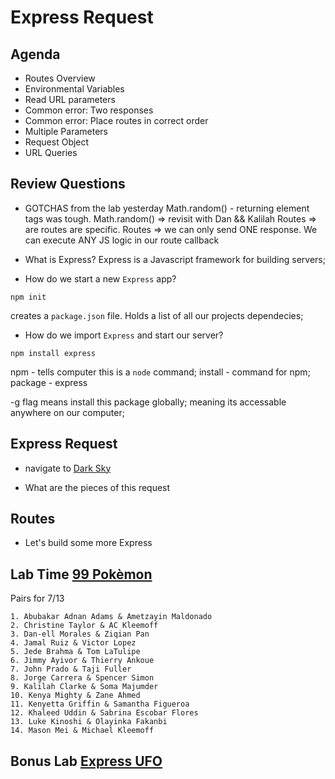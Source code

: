 # Express Request
## Agenda
- Routes Overview
- Environmental Variables
- Read URL parameters
- Common error: Two responses
- Common error: Place routes in correct order
- Multiple Parameters
- Request Object
- URL Queries

## Review Questions
- GOTCHAS from the lab yesterday
Math.random() - returning element tags was tough.
Math.random() => revisit with Dan && Kalilah
Routes => are routes are specific.
Routes => we can only send ONE response.
We can execute ANY JS logic in our route callback

- What is Express?
Express is a Javascript framework for building servers;

- How do we start a new `Express` app?
```
npm init
```
creates a `package.json` file.
Holds a list of all our projects dependecies;

- How do we import `Express` and start our server?
```
npm install express
```
npm - tells computer this is a `node` command;
install - command for npm;
package - express

-g flag means install this package globally;
meaning its accessable anywhere on our computer;

## Express Request

- navigate to [Dark Sky](https://darksky.net/forecast/40.7127,-74.0059/us12/en)

- What are the pieces of this request

## Routes 
- Let's build some more Express

## Lab Time [99 Pokèmon](https://github.com/joinpursuit/99-pokemon-express) 

Pairs for 7/13 
```
1. Abubakar Adnan Adams & Ametzayin Maldonado
2. Christine Taylor & AC Kleemoff
3. Dan-ell Morales & Ziqian Pan
4. Jamal Ruiz & Victor Lopez
5. Jede Brahma & Tom LaTulipe
6. Jimmy Ayivor & Thierry Ankoue
7. John Prado & Taji Fuller
8. Jorge Carrera & Spencer Simon
9. Kalilah Clarke & Soma Majumder
10. Kenya Mighty & Zane Ahmed
11. Kenyetta Griffin & Samantha Figueroa
12. Khaleed Uddin & Sabrina Escobar Flores
13. Luke Kinoshi & Olayinka Fakanbi
14. Mason Mei & Michael Kleemoff
```
## Bonus Lab [Express UFO](https://github.com/joinpursuit/express-ufo)